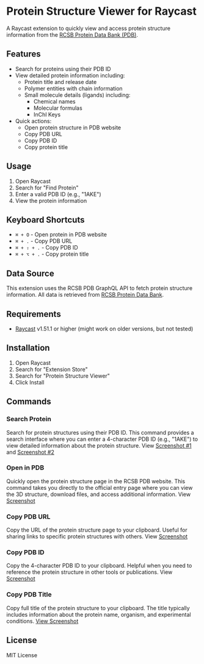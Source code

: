 # Protein Structure Viewer for Raycast

A Raycast extension to quickly view and access protein structure information from the [RCSB Protein Data Bank (PDB)](https://www.rcsb.org/).

## Features

- Search for proteins using their PDB ID
- View detailed protein information including:
  - Protein title and release date
  - Polymer entities with chain information
  - Small molecule details (ligands) including:
    - Chemical names
    - Molecular formulas
    - InChI Keys
- Quick actions:
  - Open protein structure in PDB website
  - Copy PDB URL
  - Copy PDB ID
  - Copy protein title

## Usage

1. Open Raycast
2. Search for "Find Protein"
3. Enter a valid PDB ID (e.g., "1AKE")
4. View the protein information

## Keyboard Shortcuts

- `⌘ + O` - Open protein in PDB website
- `⌘ + .` - Copy PDB URL
- `⌘ + ⇧ + .` - Copy PDB ID
- `⌘ + ⌥ + .` - Copy protein title

## Data Source

This extension uses the RCSB PDB GraphQL API to fetch protein structure information. All data is retrieved from [RCSB Protein Data Bank](https://www.rcsb.org/).

## Requirements

- [Raycast](https://www.raycast.com) v1.51.1 or higher (might work on older versions, but not tested)

## Installation

1. Open Raycast
2. Search for "Extension Store"
3. Search for "Protein Structure Viewer"
4. Click Install

## Commands

### Search Protein
Search for protein structures using their PDB ID. This command provides a search interface where you can enter a 4-character PDB ID (e.g., "1AKE") to view detailed information about the protein structure.
View [Screenshot #1](assets/view1.png) and [Screenshot #2](assets/view2.png)

### Open in PDB
Quickly open the protein structure page in the RCSB PDB website. This command takes you directly to the official entry page where you can view the 3D structure, download files, and access additional information.
View [Screenshot](assets/view3.png)

### Copy PDB URL
Copy the URL of the protein structure page to your clipboard. Useful for sharing links to specific protein structures with others.
View [Screenshot](assets/view4.png)

### Copy PDB ID
Copy the 4-character PDB ID to your clipboard. Helpful when you need to reference the protein structure in other tools or publications.
View [Screenshot](assets/view4.png)

### Copy PDB Title
Copy full title of the protein structure to your clipboard. The title typically includes information about the protein name, organism, and experimental conditions.
[View Screenshot](assets/view4.png)

## License
MIT License

